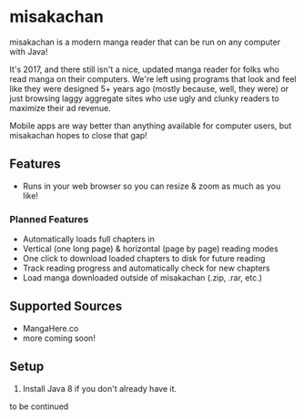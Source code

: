 # misakachan
misakachan is a modern manga reader that can be run on any computer with Java! 

It's 2017, and there still isn't a nice, updated manga reader for folks who read manga on their computers. We're left using programs that look and feel like they were designed 5+ years ago (mostly because, well, they were) or just browsing laggy aggregate sites who use ugly and clunky readers to maximize their ad revenue.

Mobile apps are way better than anything available for computer users, but misakachan hopes to close that gap!

## Features
- Runs in your web browser so you can resize & zoom as much as you like!

### Planned Features
- Automatically loads full chapters in
- Vertical (one long page) & horizontal (page by page) reading modes
- One click to download loaded chapters to disk for future reading
- Track reading progress and automatically check for new chapters
- Load manga downloaded outside of misakachan (.zip, .rar, etc.)

## Supported Sources
- MangaHere.co
- more coming soon!

## Setup
1. Install Java 8 if you don't already have it.

to be continued
